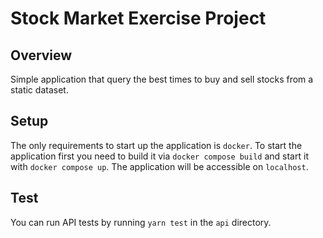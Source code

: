 # Stock Market Exercise Project

## Overview
Simple application that query the best times to buy and sell stocks from a static dataset.

## Setup
The only requirements to start up the application is `docker`.
To start the application first you need to build it via `docker compose build` and start it with `docker compose up`.
The application will be accessible on `localhost`.

## Test
You can run API tests by running `yarn test` in the `api` directory.
